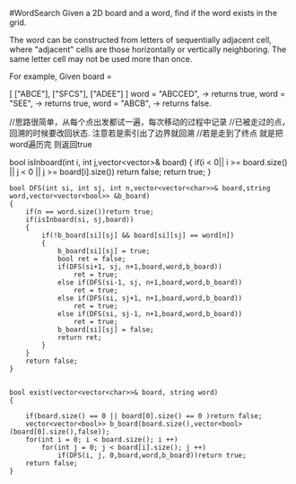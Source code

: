 #WordSearch
Given a 2D board and a word, find if the word exists in the grid.

The word can be constructed from letters of sequentially adjacent cell, 
where "adjacent" cells are those horizontally or vertically neighboring. 
The same letter cell may not be used more than once.

For example,
Given board =

[
  ["ABCE"],
  ["SFCS"],
  ["ADEE"]
]
word = "ABCCED", -> returns true,
word = "SEE", -> returns true,
word = "ABCB", -> returns false.



//思路很简单，从每个点出发都试一遍，每次移动的过程中记录
//已被走过的点，回溯的时候要改回状态.  注意若是索引出了边界就回溯
//若是走到了终点 就是把word遍历完 则返回true

 bool isInboard(int i, int j,vector<vector<char>>& board)
    {
        if(i < 0|| i >= board.size() || j < 0 || j >= board[i].size())
            return false;
        return true;
    }
    
    
    bool DFS(int si, int sj, int n,vector<vector<char>>& board,string word,vector<vector<bool>> &b_board)
    {
        if(n == word.size())return true;
        if(isInboard(si, sj,board))
        {
            if(!b_board[si][sj] && board[si][sj] == word[n])
            {
                b_board[si][sj] = true;
                bool ret = false;
                if(DFS(si+1, sj, n+1,board,word,b_board))
                    ret = true;
                else if(DFS(si-1, sj, n+1,board,word,b_board))
                    ret = true;
                else if(DFS(si, sj+1, n+1,board,word,b_board))
                    ret = true;
                else if(DFS(si, sj-1, n+1,board,word,b_board))
                    ret = true;
                b_board[si][sj] = false;
                return ret;
            }
        }
        return false;
    }


    bool exist(vector<vector<char>>& board, string word) 
	{
        
        if(board.size() == 0 || board[0].size() == 0 )return false;
        vector<vector<bool>> b_board(board.size(),vector<bool>(board[0].size(),false));
        for(int i = 0; i < board.size(); i ++)
            for(int j = 0; j < board[i].size(); j ++)
                if(DFS(i, j, 0,board,word,b_board))return true;
        return false;
    }
